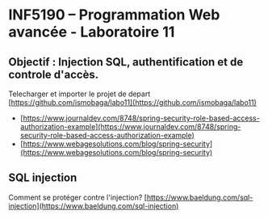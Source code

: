# INF5190 – Programmation Web avancée - Laboratoire 11

## Objectif : Injection SQL, authentification et de controle d'accès.

Telecharger et importer le projet de depart
[https://github.com/ismobaga/labo11](https://github.com/ismobaga/labo11)

- [https://www.journaldev.com/8748/spring-security-role-based-access-authorization-example](https://www.journaldev.com/8748/spring-security-role-based-access-authorization-example)
- [https://www.webagesolutions.com/blog/spring-security](https://www.webagesolutions.com/blog/spring-security)
## SQL injection

Comment se protéger contre l'injection?
[https://www.baeldung.com/sql-injection](https://www.baeldung.com/sql-injection)
